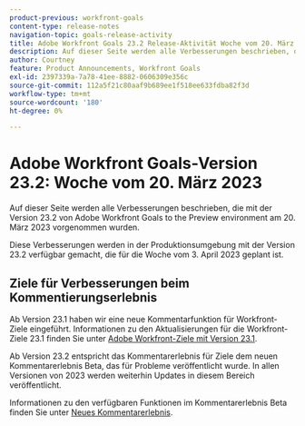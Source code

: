 ```yaml
---
product-previous: workfront-goals
content-type: release-notes
navigation-topic: goals-release-activity
title: Adobe Workfront Goals 23.2 Release-Aktivität Woche vom 20. März 2023
description: Auf dieser Seite werden alle Verbesserungen beschrieben, die mit Version 23.2 für Adobe Workfront-Ziele in der Vorschau-Umgebung vorgenommen wurden. Diese Verbesserungen werden in der Produktionsumgebung ab der Woche des 20. März 2023 verfügbar sein.
author: Courtney
feature: Product Announcements, Workfront Goals
exl-id: 2397339a-7a78-41ee-8882-0606309e356c
source-git-commit: 112a5f21c80aaf9b689ee1f518ee633fdba82f3d
workflow-type: tm+mt
source-wordcount: '180'
ht-degree: 0%

---
```


# Adobe Workfront Goals-Version 23.2: Woche vom 20. März 2023

Auf dieser Seite werden alle Verbesserungen beschrieben, die mit der Version 23.2 von Adobe Workfront Goals to the Preview environment am 20. März 2023 vorgenommen wurden.

Diese Verbesserungen werden in der Produktionsumgebung mit der Version 23.2 verfügbar gemacht, die für die Woche vom 3. April 2023 geplant ist.

## Ziele für Verbesserungen beim Kommentierungserlebnis

Ab Version 23.1 haben wir eine neue Kommentarfunktion für Workfront-Ziele eingeführt. Informationen zu den Aktualisierungen für die Workfront-Ziele 23.1 finden Sie unter [Adobe Workfront-Ziele mit Version 23.1](/help/quicksilver/product-announcements/product-releases/goals-release-activity/goals-23-1-release/goals-23-1-release.md).

Ab Version 23.2 entspricht das Kommentarerlebnis für Ziele dem neuen Kommentarerlebnis Beta, das für Probleme veröffentlicht wurde. In allen Versionen von 2023 werden weiterhin Updates in diesem Bereich veröffentlicht.

Informationen zu den verfügbaren Funktionen im Kommentarerlebnis Beta finden Sie unter [Neues Kommentarerlebnis](../../../betas/new-commenting-experience-beta/unified-commenting-experience.md).
